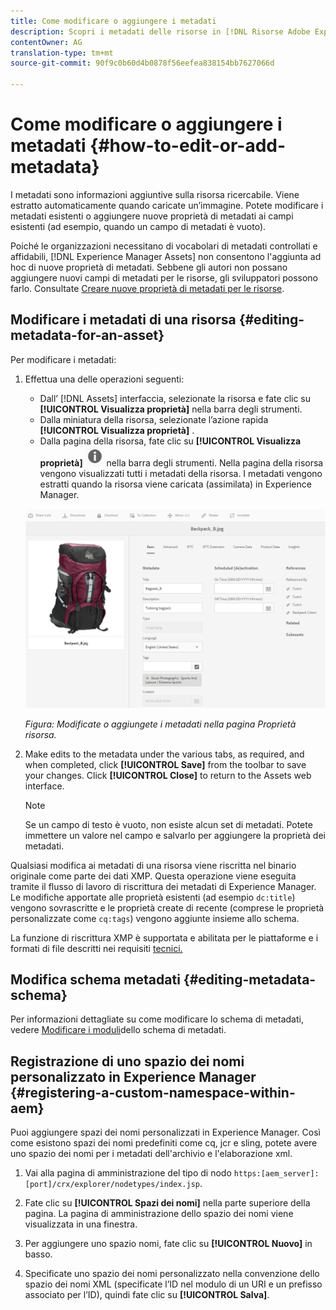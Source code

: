 ```yaml
---
title: Come modificare o aggiungere i metadati
description: Scopri i metadati delle risorse in [!DNL Risorse Adobe Experience Manager] e vari modi per modificare i metadati delle risorse.
contentOwner: AG
translation-type: tm+mt
source-git-commit: 90f9c0b60d4b0878f56eefea838154bb7627066d

---
```



# Come modificare o aggiungere i metadati {#how-to-edit-or-add-metadata}

I metadati sono informazioni aggiuntive sulla risorsa ricercabile. Viene estratto automaticamente quando caricate un’immagine. Potete modificare i metadati esistenti o aggiungere nuove proprietà di metadati ai campi esistenti (ad esempio, quando un campo di metadati è vuoto).

Poiché le organizzazioni necessitano di vocabolari di metadati controllati e affidabili, [!DNL Experience Manager Assets] non consentono l&#39;aggiunta ad hoc di nuove proprietà di metadati. Sebbene gli autori non possano aggiungere nuovi campi di metadati per le risorse, gli sviluppatori possono farlo. Consultate [Creare nuove proprietà di metadati per le risorse](meta-edit.md#editing-metadata-schema).

## Modificare i metadati di una risorsa {#editing-metadata-for-an-asset}

Per modificare i metadati:

1. Effettua una delle operazioni seguenti:

   * Dall’ [!DNL Assets] interfaccia, selezionate la risorsa e fate clic su **[!UICONTROL Visualizza proprietà]** nella barra degli strumenti.
   * Dalla miniatura della risorsa, selezionate l’azione rapida **[!UICONTROL Visualizza proprietà]** .
   * Dalla pagina della risorsa, fate clic su **[!UICONTROL Visualizza proprietà]** ![chlimage_1-168](assets/chlimage_1-168.png) nella barra degli strumenti.
   Nella pagina della risorsa vengono visualizzati tutti i metadati della risorsa. I metadati vengono estratti quando la risorsa viene caricata (assimilata) in Experience Manager.

   ![selezionate Proprietà risorsa per visualizzare i metadati](assets/asset-metadata.png)

   *Figura: Modificate o aggiungete i metadati nella pagina Proprietà risorsa.*

1. Make edits to the metadata under the various tabs, as required, and when completed, click **[!UICONTROL Save]** from the toolbar to save your changes. Click **[!UICONTROL Close]** to return to the Assets web interface.

   >[!NOTE]
   >
   >Se un campo di testo è vuoto, non esiste alcun set di metadati. Potete immettere un valore nel campo e salvarlo per aggiungere la proprietà dei metadati.

Qualsiasi modifica ai metadati di una risorsa viene riscritta nel binario originale come parte dei dati XMP. Questa operazione viene eseguita tramite il flusso di lavoro di riscrittura dei metadati di Experience Manager. Le modifiche apportate alle proprietà esistenti (ad esempio `dc:title`) vengono sovrascritte e le proprietà create di recente (comprese le proprietà personalizzate come `cq:tags`) vengono aggiunte insieme allo schema.

La funzione di riscrittura XMP è supportata e abilitata per le piattaforme e i formati di file descritti nei requisiti [tecnici.](/help/sites-deploying/technical-requirements.md)

## Modifica schema metadati {#editing-metadata-schema}

Per informazioni dettagliate su come modificare lo schema di metadati, vedere [Modificare i moduli](metadata-schemas.md#edit-metadata-schema-forms)dello schema di metadati.

## Registrazione di uno spazio dei nomi personalizzato in Experience Manager {#registering-a-custom-namespace-within-aem}

Puoi aggiungere spazi dei nomi personalizzati in Experience Manager. Così come esistono spazi dei nomi predefiniti come cq, jcr e sling, potete avere uno spazio dei nomi per i metadati dell&#39;archivio e l&#39;elaborazione xml.

1. Vai alla pagina di amministrazione del tipo di nodo `https:[aem_server]:[port]/crx/explorer/nodetypes/index.jsp`.
1. Fate clic su **[!UICONTROL Spazi dei nomi]** nella parte superiore della pagina. La pagina di amministrazione dello spazio dei nomi viene visualizzata in una finestra.

1. Per aggiungere uno spazio nomi, fate clic su **[!UICONTROL Nuovo]** in basso.
1. Specificate uno spazio dei nomi personalizzato nella convenzione dello spazio dei nomi XML (specificate l’ID nel modulo di un URI e un prefisso associato per l’ID), quindi fate clic su **[!UICONTROL Salva]**.
